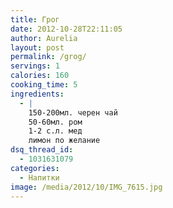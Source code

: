 ```yaml
---
title: Грог
date: 2012-10-28T22:11:05
author: Aurelia
layout: post
permalink: /grog/
servings: 1
calories: 160
cooking_time: 5
ingredients:
  - |
    150-200мл. черен чай 
    50-60мл. ром
    1-2 с.л. мед
    лимон по желание
dsq_thread_id:
  - 1031631079
categories:
  - Напитки
image: /media/2012/10/IMG_7615.jpg
---
```


